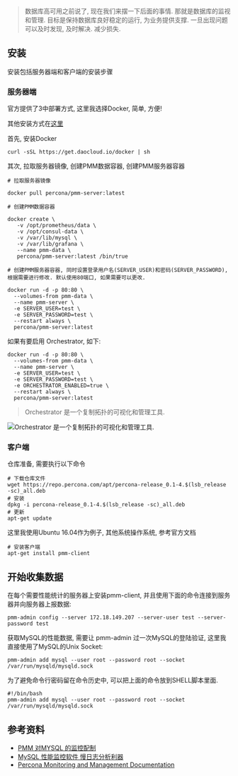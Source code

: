 
> 数据库高可用之前说了, 现在我们来摆一下后面的事情. 那就是数据库的监视和管理. 目标是保持数据库良好稳定的运行, 为业务提供支撑. 一旦出现问题可以及时发现, 及时解决. 减少损失.

## 安装

安装包括服务器端和客户端的安装步骤

### 服务器端

官方提供了3中部署方式, 这里我选择Docker, 简单, 方便!

其他安装方式在[这里](https://www.percona.com/doc/percona-monitoring-and-management/deploy/server/docker.html#run-server-docker)

首先, 安装Docker

```
curl -sSL https://get.daocloud.io/docker | sh
```

其次, 拉取服务器镜像, 创建PMM数据容器, 创建PMM服务器容器

```
# 拉取服务器镜像

docker pull percona/pmm-server:latest

# 创建PMM数据容器

docker create \
   -v /opt/prometheus/data \
   -v /opt/consul-data \
   -v /var/lib/mysql \
   -v /var/lib/grafana \
   --name pmm-data \
   percona/pmm-server:latest /bin/true

# 创建PMM服务器容器, 同时设置登录用户名(SERVER_USER)和密码(SERVER_PASSWORD), 根据需要进行修改. 默认使用80端口, 如果需要可以更改.

docker run -d -p 80:80 \
  --volumes-from pmm-data \
  --name pmm-server \
  -e SERVER_USER=test \
  -e SERVER_PASSWORD=test \
  --restart always \
  percona/pmm-server:latest
```

如果有要启用 Orchestrator, 如下:

```
docker run -d -p 80:80 \
  --volumes-from pmm-data \
  --name pmm-server \
  -e SERVER_USER=test \
  -e SERVER_PASSWORD=test \
  -e ORCHESTRATOR_ENABLED=true \
  --restart always \
  percona/pmm-server:latest
```

> Orchestrator 是一个复制拓扑的可视化和管理工具.

![Orchestrator 是一个复制拓扑的可视化和管理工具.](https://www.percona.com/blog/wp-content/uploads/2016/02/dgq4Yz6IRS.gif)

### 客户端

仓库准备, 需要执行以下命令

```
# 下载仓库文件
wget https://repo.percona.com/apt/percona-release_0.1-4.$(lsb_release -sc)_all.deb
# 安装
dpkg -i percona-release_0.1-4.$(lsb_release -sc)_all.deb
# 更新
apt-get update
```

这里我使用Ubuntu 16.04作为例子, 其他系统操作系统, 参考官方文档

```
# 安装客户端
apt-get install pmm-client
```

## 开始收集数据

在每个需要性能统计的服务器上安装pmm-client, 并且使用下面的命令连接到服务器并向服务器上报数据:

```
pmm-admin config --server 172.18.149.207 --server-user test --server-password test
```

获取MySQL的性能数据, 需要让 pmm-admin 过一次MySQL的登陆验证, 这里我直接使用了MySQL的Unix Socket:

```
pmm-admin add mysql --user root --password root --socket /var/run/mysqld/mysqld.sock
```

为了避免命令行密码留在命令历史中, 可以把上面的命令放到SHELL脚本里面.

```
#!/bin/bash
pmm-admin add mysql --user root --password root --socket /var/run/mysqld/mysqld.sock
```


## 参考资料

- [PMM 对MYSQL 的监控配制](https://www.cnblogs.com/zengkefu/p/7232938.html)
- [MySQL 性能监控软件 慢日志分析利器](http://blog.csdn.net/john1337/article/details/70855293)
- [Percona Monitoring and Management Documentation](https://www.percona.com/doc/percona-monitoring-and-management/index.html)
